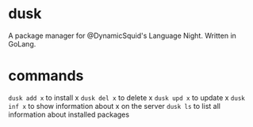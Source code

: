 # dusk
A package manager for @DynamicSquid's Language Night.
Written in GoLang.
# commands
`dusk add x` to install x
`dusk del x` to delete x
`dusk upd x` to update x
`dusk inf x` to show information about x on the server
`dusk ls` to list all information about installed packages